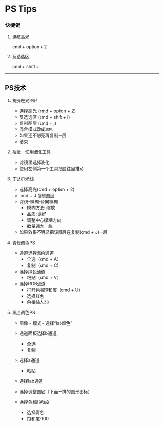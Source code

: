 # PS Tips

### 快捷键

1. 选取高光

    cmd + option + 2

2. 反选选区

    cmd + shift + i



---

## PS技术

1. 提亮逆光图片

   - 选择高光 (cmd + option + 2)
   - 反选选区 (cmd + shift + i)
   - 复制图层 (cmd + j)
   - 混合模式改成`滤色`
   - 如果还不够亮再复制一层
   - 结束

2. 瘦脸 - 使用液化工具

   - 滤镜里选择液化
   - 使用左侧第一个工具把脸往里推动

3. 丁达尔光线

   - 选择高光(cmd + option + 2)
   - cmd + J 复制图层
   - 滤镜-模糊-径向模糊
     - 模糊方法: 缩放
     - 品质: 最好
     - 调整中心模糊方向
     - 数量调大一些
   - 如果效果不明显把该图层在复制(cmd + J)一层
   
4. 青橙调色PS

   - 通道选择蓝色通道
     - 全选（cmd + A）
     - 复制（cmd + C)
   - 选择绿色通道
     - 粘贴（cmd + V）
   - 选择RGB通道
     - 打开色相饱和度（cmd + U）
     - 选择红色
     - 色相输入30

5. 黑金调色PS

   - 图像 - 模式 - 选择“lab颜色”

   - 通道面板选择b通道
     - 全选
     - 复制

   - 选择a通道
     - 粘贴

   - 选择lab通道

   - 选择调整图层（下面一排的圆形图标）

   - 选择色相饱和度
     - 选择青色
     - 饱和度-100

       
